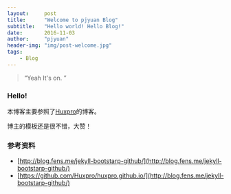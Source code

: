 ```yaml
---
layout:     post
title:      "Welcome to pjyuan Blog"
subtitle:   "Hello world! Hello Blog!"
date:       2016-11-03
author:     "pjyuan"
header-img: "img/post-welcome.jpg"
tags:
    - Blog
---
```


> “Yeah It's on. ”

### Hello!

本博客主要参照了[Huxpro](https://github.com/Huxpro/huxpro.github.io/)的博客。

博主的模板还是很不错，大赞！


### 参考资料
* [http://blog.fens.me/jekyll-bootstarp-github/](http://blog.fens.me/jekyll-bootstarp-github/)
* [https://github.com/Huxpro/huxpro.github.io/](http://blog.fens.me/jekyll-bootstarp-github/)
